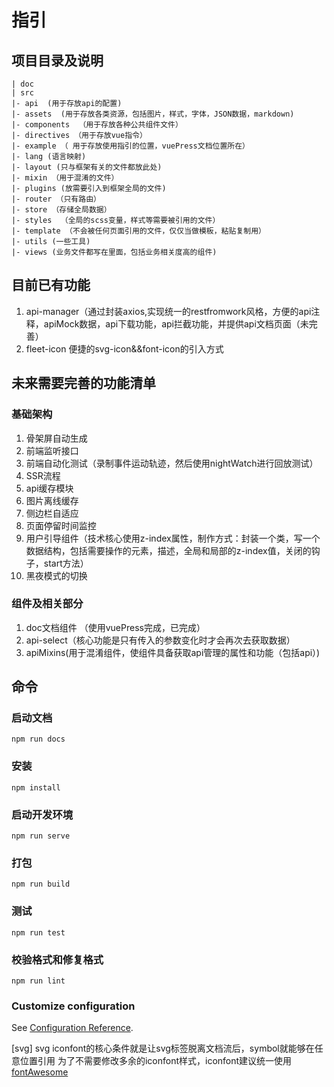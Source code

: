 # 指引

## 项目目录及说明
```
| doc
| src
|- api  (用于存放api的配置)
|- assets  (用于存放各类资源，包括图片，样式，字体，JSON数据，markdown)
|- components  （用于存放各种公共组件文件）
|- directives （用于存放vue指令）
|- example （ 用于存放使用指引的位置，vuePress文档位置所在）
|- lang (语言映射)
|- layout (只与框架有关的文件都放此处)
|- mixin （用于混淆的文件）
|- plugins (放需要引入到框架全局的文件)
|- router （只有路由）
|- store （存储全局数据）
|- styles  （全局的scss变量，样式等需要被引用的文件）
|- template （不会被任何页面引用的文件，仅仅当做模板，粘贴复制用）
|- utils (一些工具)
|- views (业务文件都写在里面，包括业务相关度高的组件)
```

## 目前已有功能
1. api-manager（通过封装axios,实现统一的restfromwork风格，方便的api注释，apiMock数据，api下载功能，api拦截功能，并提供api文档页面（未完善）
2. fleet-icon 便捷的svg-icon&&font-icon的引入方式

## 未来需要完善的功能清单
### 基础架构
1. 骨架屏自动生成
2. 前端监听接口
3. 前端自动化测试（录制事件运动轨迹，然后使用nightWatch进行回放测试）
4. SSR流程
5. api缓存模块
6. 图片离线缓存
7. 侧边栏自适应
8. 页面停留时间监控
9. 用户引导组件（技术核心使用z-index属性，制作方式：封装一个类，写一个数据结构，包括需要操作的元素，描述，全局和局部的z-index值，关闭的钩子，start方法）
10. 黑夜模式的切换


### 组件及相关部分
1. doc文档组件 （使用vuePress完成，已完成）
2. api-select（核心功能是只有传入的参数变化时才会再次去获取数据）
3. apiMixins(用于混淆组件，使组件具备获取api管理的属性和功能（包括api）)

## 命令

### 启动文档
```
npm run docs
```

### 安装
```
npm install
```

### 启动开发环境
```
npm run serve
```

### 打包
```
npm run build
```

### 测试
```
npm run test
```

### 校验格式和修复格式
```
npm run lint
```

### Customize configuration
See [Configuration Reference](https://cli.vuejs.org/config/).

[svg]
svg iconfont的核心条件就是让svg标签脱离文档流后，symbol就能够在任意位置引用
为了不需要修改多余的iconfont样式，iconfont建议统一使用[fontAwesome](https://fontawesome.dashgame.com/)